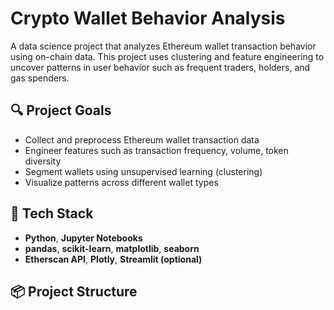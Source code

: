 # Crypto Wallet Behavior Analysis

A data science project that analyzes Ethereum wallet transaction behavior using on-chain data. This project uses clustering and feature engineering to uncover patterns in user behavior such as frequent traders, holders, and gas spenders.

## 🔍 Project Goals
- Collect and preprocess Ethereum wallet transaction data
- Engineer features such as transaction frequency, volume, token diversity
- Segment wallets using unsupervised learning (clustering)
- Visualize patterns across different wallet types

## 🧰 Tech Stack
- **Python**, **Jupyter Notebooks**
- **pandas**, **scikit-learn**, **matplotlib**, **seaborn**
- **Etherscan API**, **Plotly**, **Streamlit (optional)**

## 📦 Project Structure
